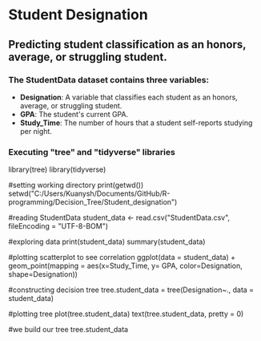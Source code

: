 # Student Designation
## Predicting student classification as an honors, average, or struggling student.

### The StudentData dataset contains three variables:
- **Designation**: A variable that classifies each student as an honors, average, or struggling student.
- **GPA**: The student's current GPA.
- **Study_Time**: The number of hours that a student self-reports studying per night.

### Executing "tree" and "tidyverse" libraries
library(tree)
library(tidyverse)

#setting working directory
print(getwd())
setwd("C:/Users/Kuanysh/Documents/GitHub/R-programming/Decision_Tree/Student_designation")

#reading StudentData
student_data <- read.csv("StudentData.csv", fileEncoding = "UTF-8-BOM")

#exploring data
print(student_data)
summary(student_data)

#plotting scatterplot to see correlation
ggplot(data = student_data) +
  geom_point(mapping = aes(x=Study_Time, y= GPA, color=Designation, shape=Designation))

#constructing decision tree
tree.student_data = tree(Designation~., data = student_data)

#plotting tree
plot(tree.student_data)
text(tree.student_data, pretty = 0)

#we build our tree
tree.student_data
